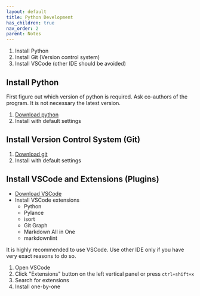 ```yaml
---
layout: default
title: Python Development
has_children: true
nav_order: 2
parent: Notes
---
```



1. Install Python
2. Install Git (Version control system)
3. Install VSCode (other IDE should be avoided)

## Install Python

First figure out which version of python is required. Ask co-authors of the program. It is not necessary the latest version.

1. [Download python](https://www.python.org/)
2. Install with default settings

## Install Version Control System (Git)

1. [Download git](https://git-scm.com/downloads)
2. Install with default settings

## Install VSCode and Extensions (Plugins)

- [Download VSCode](https://code.visualstudio.com/download)
- Install VSCode extensions
  - Python
  - Pylance
  - isort
  - Git Graph
  - Markdown All in One
  - markdownlint

It is highly recommended to use VSCode. Use other IDE only if you have very exact reasons to do so.

1. Open VSCode
2. Click "Extensions" button on the left vertical panel or press ```ctrl+shift+x```
3. Search for extensions
4. Install one-by-one
